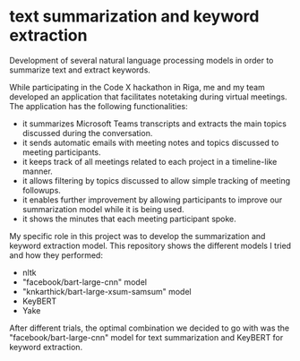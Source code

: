# text summarization and keyword extraction
Development of several natural language processing models in order to summarize text and extract keywords.

While participating in the Code X hackathon in Riga, me and my team developed an application that facilitates notetaking during virtual meetings.
The application has the following functionalities: 
- it summarizes Microsoft Teams transcripts and extracts the main topics discussed during the conversation. 
- it sends automatic emails with meeting notes and topics discussed to meeting participants. 
- it keeps track of all meetings related to each project in a timeline-like manner.
- it allows filtering by topics discussed to allow simple tracking of meeting followups. 
- it enables further improvement by allowing participants to improve our summarization model while it is being used. 
- it shows the minutes that each meeting participant spoke.

My specific role in this project was to develop the summarization and keyword extraction model. 
This repository shows the different models I tried and how they performed:


- nltk
- "facebook/bart-large-cnn" model 
- "knkarthick/bart-large-xsum-samsum" model
- KeyBERT
- Yake

After different trials, the optimal combination we decided to go with was the "facebook/bart-large-cnn" model for text summarization and KeyBERT for keyword extraction.

